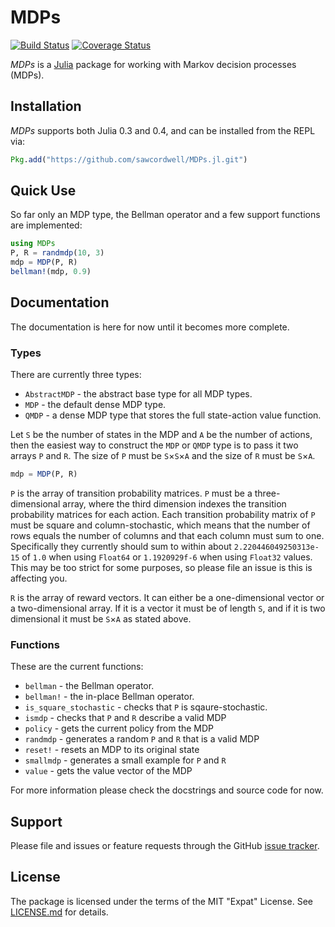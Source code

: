 # MDPs

[![Build Status](https://travis-ci.org/sawcordwell/MDPs.jl.svg?branch=master)](https://travis-ci.org/sawcordwell/MDPs.jl)
[![Coverage Status](https://coveralls.io/repos/sawcordwell/MDPs.jl/badge.png)](https://coveralls.io/r/sawcordwell/MDPs.jl)

*MDPs* is a [Julia](www.julialang.org) package for working with Markov
decision processes (MDPs).

## Installation

*MDPs* supports both Julia 0.3 and 0.4, and can be installed from the
REPL via:

```julia
Pkg.add("https://github.com/sawcordwell/MDPs.jl.git")
```

## Quick Use

So far only an MDP type, the Bellman operator and a few support
functions are implemented:

```julia
using MDPs
P, R = randmdp(10, 3)
mdp = MDP(P, R)
bellman!(mdp, 0.9)
```

## Documentation

The documentation is here for now until it becomes more complete.

### Types

There are currently three types:

* `AbstractMDP` - the abstract base type for all MDP types.
* `MDP` - the default dense MDP type.
* `QMDP` - a dense MDP type that stores the full state-action value function.

Let `S` be the number of states in the MDP and `A` be the number of
actions, then the easiest way to construct the `MDP` or `QMDP` type is
to pass it two arrays `P` and `R`. The size of `P` must be `S`×`S`×`A`
and the size of `R` must be `S`×`A`.

```julia
mdp = MDP(P, R)
```

`P` is the array of transition probability matrices. `P` must be a
three-dimensional array, where the third dimension indexes the
transition probability matrices for each action. Each transition
probability matrix of `P` must be square and column-stochastic, which
means that the number of rows equals the number of columns and that each
column must sum to one. Specifically they currently should sum to within
about `2.220446049250313e-15` of `1.0` when using `Float64` or
`1.1920929f-6` when using `Float32` values. This may be too strict for
some purposes, so please file an issue is this is affecting you.

`R` is the array of reward vectors. It can either be a one-dimensional
vector or a two-dimensional array. If it is a vector it must be of
length `S`, and if it is two dimensional it must be `S`×`A` as stated
above.

### Functions

These are the current functions:

* `bellman` - the Bellman operator.
* `bellman!` - the in-place Bellman operator.
* `is_square_stochastic` - checks that `P` is sqaure-stochastic.
* `ismdp` - checks that `P` and `R` describe a valid MDP
* `policy` - gets the current policy from the MDP
* `randmdp` - generates a random `P` and `R` that is a valid MDP
* `reset!` - resets an MDP to its original state
* `smallmdp` - generates a small example for `P` and `R`
* `value` - gets the value vector of the MDP

For more information please check the docstrings and source code for now.

## Support

Please file and issues or feature requests through the GitHub
[issue tracker](https://github.com/MichaelHatherly/Docile.jl/issues).

## License

The package is licensed under the terms of the MIT "Expat" License. See
[LICENSE.md](LICENSE.md) for details.

